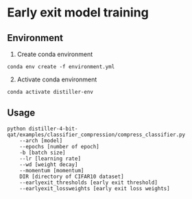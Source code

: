 # Early exit model training

## Environment

1. Create conda environment
```
conda env create -f environment.yml
```

2. Activate conda environment
```
conda activate distiller-env
```

## Usage

```
python distiller-4-bit-qat/examples/classifier_compression/compress_classifier.py 
    --arch [model] 
    --epochs [number of epoch] 
    -b [batch size] 
    --lr [learning rate] 
    --wd [weight decay] 
    --momentum [momentum] 
    DIR [directory of CIFAR10 dataset]
    --earlyexit_thresholds [early exit threshold]
    --earlyexit_lossweights [early exit loss weights]
```

